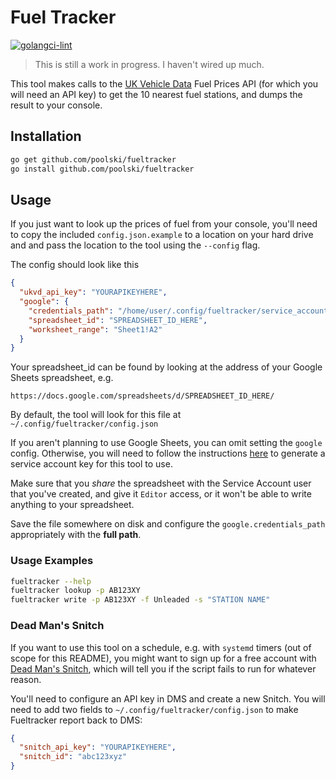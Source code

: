 # Fuel Tracker

[![golangci-lint](https://github.com/poolski/fueltracker/actions/workflows/golangci-lint.yaml/badge.svg)](https://github.com/poolski/fueltracker/actions/workflows/golangci-lint.yaml)

> This is still a work in progress. I haven't wired up much.

This tool makes calls to the [UK Vehicle Data](https://ukvehicledata.co.uk) Fuel Prices API (for which you will need an API key) to get the 10 nearest fuel stations, and dumps the result to your console.

## Installation

```bash
go get github.com/poolski/fueltracker
go install github.com/poolski/fueltracker
```

## Usage

If you just want to look up the prices of fuel from your console, you'll need to copy the included `config.json.example` to a location on your hard drive and and pass the location to the tool using the `--config` flag.

The config should look like this

```json
{
  "ukvd_api_key": "YOURAPIKEYHERE",
  "google": {
    "credentials_path": "/home/user/.config/fueltracker/service_account.json",
    "spreadsheet_id": "SPREADSHEET_ID_HERE",
    "worksheet_range": "Sheet1!A2"
  }
}
```

Your spreadsheet_id can be found by looking at the address of your Google Sheets spreadsheet, e.g.

```text
https://docs.google.com/spreadsheets/d/SPREADSHEET_ID_HERE/
```

By default, the tool will look for this file at `~/.config/fueltracker/config.json`

If you aren't planning to use Google Sheets, you can omit setting the `google` config.
Otherwise, you will need to follow the instructions [here](https://robocorp.com/docs/development-guide/google-sheets/interacting-with-google-sheets) to generate a service account key for this tool to use.

Make sure that you _share_ the spreadsheet with the Service Account user that you've created, and give it `Editor` access, or it won't be able to write anything to your spreadsheet.

Save the file somewhere on disk and configure the `google.credentials_path` appropriately with the **full path**.

### Usage Examples

```bash
fueltracker --help
fueltracker lookup -p AB123XY
fueltracker write -p AB123XY -f Unleaded -s "STATION NAME"
```

### Dead Man's Snitch

If you want to use this tool on a schedule, e.g. with `systemd` timers (out of scope for this README), you might want to sign up for a free account with [Dead Man's Snitch](https://deadmanssnitch.com), which will tell you if the script fails to run for whatever reason.

You'll need to configure an API key in DMS and create a new Snitch. You will need to add two fields to `~/.config/fueltracker/config.json` to make Fueltracker report back to DMS:

```json
{
  "snitch_api_key": "YOURAPIKEYHERE",
  "snitch_id": "abc123xyz"
}
```
